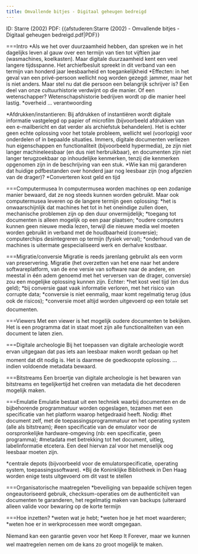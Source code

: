 ```yaml
---
title: Omvallende bitjes - Digitaal geheugen bedreigd
---
```

ID: Starre (2002)
PDF: {{afstuderen:Starre (2002) - Omvallende bitjes - Digitaal geheugen bedreigd.pdf|PDF}}

===Intro
*Als we het over duurzaamheid hebben, dan spreken we in het dagelijks leven al gauw over een termijn van tien tot vijftien jaar (wasmachines, koelkasten). Maar digitale duurzaamheid kent een veel langere tijdsspanne. Het archiefbesluit spreekt in dit verband van een termijn van honderd jaar leesbaarheid en toegankelijkheid
*Effecten: in het geval van een privé-persoon wellicht nog worden gezegd: jammer, maar het is niet anders. Maar stel nu dat die persoon een belangrijk schrijver is? Een deel van onze cultuurhistorie verdwijnt op die manier. Of een wetenschapper? Wetenschapshistorie bedrijven wordt op die manier heel lastig. 
*overheid ... verantwoording

*Afdrukken/instantieren: Bij afdrukken of instantiëren wordt digitale informatie vastgelegd op papier of microfilm (bijvoorbeeld afdrukken van een e-mailbericht en dat verder als archiefstuk behandelen). Het is echter geen echte oplossing voor het totale probleem, wellicht wel (voorlopig) voor onderdelen of in bepaalde situaties. Immers, digitale documenten verliezen hun eigenschappen en functionaliteit (bijvoorbeeld hypermedia), ze zijn niet langer machineleesbaar (en dus niet herbruikbaar), en documenten zijn niet langer terugzoekbaar op inhoudelijke kenmerken, tenzij die kenmerken opgenomen zijn in de beschrijving van een stuk.
*Wie kan mij garanderen dat huidige pdfbestanden over honderd jaar nog leesbaar zijn (nog afgezien van de drager)?
*Converteren kost geld en tijd

===Computermusea
In computermusea worden machines op een zodanige manier bewaard, dat ze nog steeds kunnen worden gebruikt. Maar ook computermusea leveren op de langere termijn geen oplossing:
*het is onwaarschijnlijk dat machines het tot in het oneindige zullen doen, mechanische problemen zijn op den duur onvermijdelijk;
*toegang tot documenten is alleen mogelijk op een paar plaatsen; 
*oudere computers kunnen geen nieuwe media lezen, terwijl die nieuwe media wel moeten worden gebruikt in verband met de houdbaarheid (conversie); computerchips desintegreren op termijn (fysiek verval);
*onderhoud van de machines is uitermate gespecialiseerd werk en derhalve kostbaar. 

===Migratie/conversie
Migratie is reeds jarenlang gebruikt als een vorm van preservering. Migratie (het overzetten van het ene naar het andere softwareplatform, van de ene versie van software naar de andere, en meestal in één adem genoemd met het verversen van de drager, conversie) zou een mogelijke oplossing kunnen zijn. Echter: 
*het kost veel tijd (en dus geld); 
*bij conversie gaat vaak informatie verloren, met het risico van corrupte data; 
*conversie is niet eenmalig, maar komt regelmatig terug (dus ook de risicos); 
*conversie moet altijd worden uitgevoerd op een totale set documenten.

===Viewers
Met een viewer is het mogelijk oudere documenten te bekijken. Het is een programma dat in staat moet zijn alle functionaliteiten van een document te laten zien. 

===Digitale archeologie
Bij het toepassen van digitale archeologie wordt ervan uitgegaan dat pas iets aan leesbaar maken wordt gedaan op het moment dat dit nodig is. Het is daarmee de goedkoopste oplossing.   ... indien voldoende metadata bewaard.

===Bitstreams
Een broertje van digitale archeologie is het bewaren van bitstreams en tegelijkertijd het creëren van metadata die het decoderen mogelijk maken.

===Emulatie
Emulatie bestaat uit een techniek waarbij documenten en de bijbehorende programmatuur worden opgeslagen, tezamen met een specificatie van het platform waarop hetgedraaid heeft. Nodig: 
#het document zelf, met de toepassingsprogrammatuur en het operating system (alle als bitstream); 
#een specificatie van de emulator voor de oorspronkelijke hardware-omgeving (nb: een specificatie, geen programma);
#metadata met betrekking tot het document, uitleg, labelinformatie etcetera. Een deel hiervan zal voor het menselijk oog leesbaar moeten zijn.

*centrale depots (bijvoorbeeld voor de emulatorspecificatie, operating system, toepassingssoftware).
*Bij de Koninklijke Bibliotheek in Den Haag worden enige tests uitgevoerd om dit vast te stellen

===Organisatorische maatregelen
*beveiliging van bepaalde schijven tegen ongeautoriseerd gebruik, checksum-operaties om de authenticiteit van documenten te garanderen, het regelmatig maken van backups (uiteraard alleen valide voor bewaring op de korte termijn  

===Hoe inzetten?
*weten wat je hebt;
*weten hoe je het moet waarderen;
*weten hoe er in werkprocessen mee wordt omgegaan.

Niemand kan een garantie geven voor het Keep It Forever, maar we kunnen wel maatregelen nemen om de kans zo groot mogelijk te maken.
